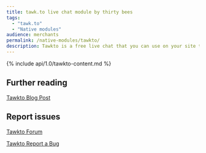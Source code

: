 ```yaml
---
title: tawk.to live chat module by thirty bees
tags:
  - "tawk.to"
  - "Native modules"
audience: merchants
permalink: /native-modules/tawkto/
description: Tawkto is a free live chat that you can use on your site to quickly and easily help customers with customer service issues.
---
```



{% include api/1.0/tawkto-content.md %}

## Further reading

[Tawkto Blog Post](https://thirtybees.com/native-modules/new-module-tawk-to-add-live-chat-to-your-site/)

## Report issues

[Tawkto Forum](https://forum.thirtybees.com/category/26/tawk-to)

[Tawkto Report a Bug](https://github.com/thirtybees/tawkto/issues)